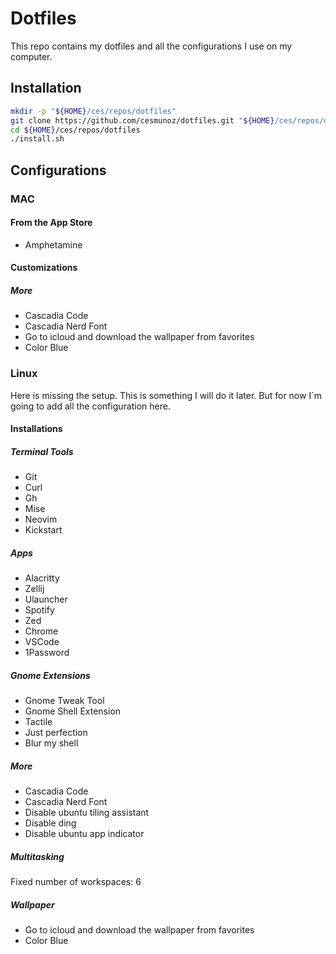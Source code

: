 # Dotfiles

This repo contains my dotfiles and all the configurations I use on my computer.

## Installation
```bash
mkdir -p "${HOME}/ces/repos/dotfiles"
git clone https://github.com/cesmunoz/dotfiles.git "${HOME}/ces/repos/dotfiles"
cd ${HOME}/ces/repos/dotfiles
./install.sh
```

## Configurations

### MAC

#### From the App Store
- Amphetamine

#### Customizations

##### More
- Cascadia Code
- Cascadia Nerd Font
- Go to icloud and download the wallpaper from favorites
- Color Blue

### Linux

Here is missing the setup. This is something I will do it later. But for now I´m going to add all the configuration here.

#### Installations

##### Terminal Tools
- Git
- Curl
- Gh
- Mise
- Neovim
- Kickstart

##### Apps
- Alacritty
- Zellij
- Ulauncher
- Spotify
- Zed
- Chrome
- VSCode
- 1Password

##### Gnome Extensions
- Gnome Tweak Tool
- Gnome Shell Extension
- Tactile
- Just perfection
- Blur my shell

##### More
- Cascadia Code
- Cascadia Nerd Font
- Disable ubuntu tiling assistant
- Disable ding
- Disable ubuntu app indicator

##### Multitasking
Fixed number of workspaces: 6

##### Wallpaper
- Go to icloud and download the wallpaper from favorites
- Color Blue



